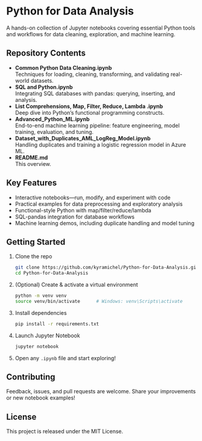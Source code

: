 # Python for Data Analysis

A hands-on collection of Jupyter notebooks covering essential Python tools and workflows for data cleaning, exploration, and machine learning.

## Repository Contents

- **Common Python Data Cleaning.ipynb**  
  Techniques for loading, cleaning, transforming, and validating real-world datasets.  
- **SQL and Python.ipynb**  
  Integrating SQL databases with pandas: querying, inserting, and analysis.  
- **List Comprehensions, Map, Filter, Reduce, Lambda .ipynb**  
  Deep dive into Python’s functional programming constructs.  
- **Advanced_Python_ML.ipynb**  
  End-to-end machine learning pipeline: feature engineering, model training, evaluation, and tuning.  
- **Dataset_with_Duplicates_AML_LogReg_Model.ipynb**  
  Handling duplicates and training a logistic regression model in Azure ML.  
- **README.md**  
  This overview.

## Key Features

- Interactive notebooks—run, modify, and experiment with code  
- Practical examples for data preprocessing and exploratory analysis  
- Functional-style Python with map/filter/reduce/lambda  
- SQL-pandas integration for database workflows  
- Machine learning demos, including duplicate handling and model tuning

## Getting Started

1. Clone the repo  
   ```bash
   git clone https://github.com/kyramichel/Python-for-Data-Analysis.git
   cd Python-for-Data-Analysis
   ```
2. (Optional) Create & activate a virtual environment  
   ```bash
   python -m venv venv
   source venv/bin/activate      # Windows: venv\Scripts\activate
   ```
3. Install dependencies  
   ```bash
   pip install -r requirements.txt
   ```
4. Launch Jupyter Notebook  
   ```bash
   jupyter notebook
   ```
5. Open any `.ipynb` file and start exploring!

## Contributing

Feedback, issues, and pull requests are welcome. Share your improvements or new notebook examples!

## License

This project is released under the MIT License.
